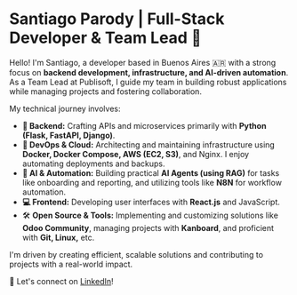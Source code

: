 # Santiago Parody | Full-Stack Developer & Team Lead 🚀

Hello! I'm Santiago, a developer based in Buenos Aires 🇦🇷 with a strong focus on **backend development, infrastructure, and AI-driven automation**. As a Team Lead at Publisoft, I guide my team in building robust applications while managing projects and fostering collaboration.

My technical journey involves:

*   **🐍 Backend:** Crafting APIs and microservices primarily with **Python (Flask, FastAPI, Django)**.
*   **🐳 DevOps & Cloud:** Architecting and maintaining infrastructure using **Docker, Docker Compose, AWS (EC2, S3)**, and Nginx. I enjoy automating deployments and backups.
*   **🤖 AI & Automation:** Building practical **AI Agents (using RAG)** for tasks like onboarding and reporting, and utilizing tools like **N8N** for workflow automation.
*   **💻 Frontend:** Developing user interfaces with **React.js** and JavaScript.
*   🛠️ **Open Source & Tools:** Implementing and customizing solutions like **Odoo Community**, managing projects with **Kanboard**, and proficient with **Git, Linux,** etc.

I'm driven by creating efficient, scalable solutions and contributing to projects with a real-world impact.

🔗 Let's connect on [LinkedIn](https://www.linkedin.com/in/santiago-p-585575184/)!
